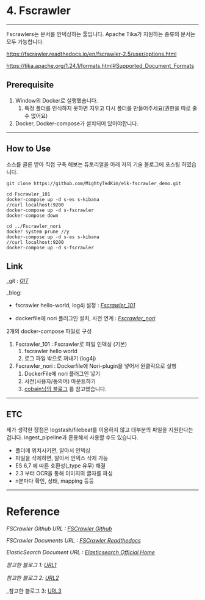 # 4. Fscrawler

------

Fscrawlers는 문서를 인덱싱하는 툴입니다.
 Apache Tika가 지원하는 종류의 문서는 모두 가능합니다.

https://fscrawler.readthedocs.io/en/fscrawler-2.5/user/options.html

https://tika.apache.org/1.24.1/formats.html#Supported_Document_Formats

## Prerequisite

1. Window의 Docker로 실행했습니다.
   1. 특정 폴더를 인식하지 못하면 지우고 다시 폴더를 만들어주세요(권한을 따로 줄 수 없어요)
2. Docker, Docker-compose가 설치되어 있어야합니다. 

------

## How to Use

소스를 클론 받아 직접 구축 해보는 튜토리얼을 아래 저의 기술 블로그에 포스팅 하였습니다.

```git clone https://github.com/MightyTedKim/elk-fscrawler_demo.git```

```
cd Fscrawler_101
docker-compose up -d s-es s-kibana
//curl localhost:9200
docker-compose up -d s-fscrawler
docker-compose down

cd ../Fscrawler_nori
docker system prune //y
docker-compose up -d s-es s-kibana
//curl localhost:9200
docker-compose up -d s-fscrawler
```

## Link

_git : [*GIT*](https://github.com/MightyTedKim/elk-fscrawler_demo)

_blog: 

- fscrawler hello-world, log4j 설정 : [*Fscrawler_101*](https://blog.naver.com/deet1107/222150681083) 

- dockerfile에 nori 플러그인 설치, 사전 연계 : [*Fscrawler_nori*](https://blog.naver.com/deet1107/222150727429) 
 


2개의 docker-compose 파일로 구성

1. Fscrawler_101 : Fscrawler로 파일 인덱싱 (기본)
   1. fscrawler hello world
   2. 로그 파일 밖으로 꺼내기 (log4j) 
2. Fscrawler_nori : Dockerfile에 Nori-plugin을 넣어서 원클릭으로 실행
   1. DockerFile에 nori 플러그인 넣기
   2. 사전(사용자/동의어) 마운트하기
   3. [cobain님의 블로그](https://cobain.me/2020/10/19/ElasticSearch-FSCrawler.html) 를 참고했습니다. 

------

## ETC

제가 생각한 장점은 logstash/filebeat를 이용하지 않고 대부분의 파일을 지원한다는 겁니다. ingest_pipeline과 혼용해서 사용할 수도 있습니다.

- 폴더에 위치시키면, 알아서 인덱싱
- 파일을 삭제하면, 알아서 인덱스 삭제 가능
- ES 6,7 에 따른 호환성(_type 유무) 해결
- 2.3 부터 OCR을 통해 이미지의 글자를 파싱
- n분마다 확인, 상태, mapping 등등

------

# Reference

_FSCrawler Github URL : [FSCrawler Github](https://github.com/dadoonet/fscrawler)_

_FSCrawler Documents URL : [FSCrawler Readthedocs](https://fscrawler.readthedocs.io)_

_ElasticSearch Document URL : [Elasticsearch Official Home](https://www.elastic.co/guide/en/elastic-stack-get-started/current/get-started-docker.html)_

_참고한 블로그 1: [URL1](https://naggingmachine.tistory.com/830)_

_참고한 블로그 2: [URL2](https://blog.naver.com/icelemonteainkr/221828689765)_

_참고한 블로그 3: [URL3](https://cobain.me/2020/10/19/ElasticSearch-FSCrawler.html)
